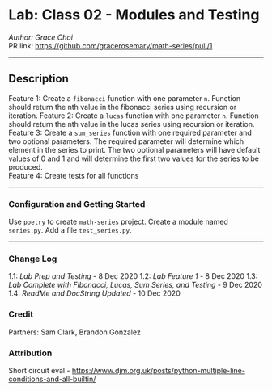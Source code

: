 # Lab: Class 02 - Modules and Testing

_Author: Grace Choi_  
PR link: https://github.com/gracerosemary/math-series/pull/1

---

## Description

Feature 1: Create a `fibonacci` function with one parameter `n`. Function should return the nth value in the fibonacci series using recursion or iteration.
Feature 2: Create a `lucas` function with one parameter `n`. Function should return the nth value in the lucas series using recursion or iteration.
Feature 3: Create a `sum_series` function with one required parameter and two optional parameters. The required parameter will determine which element in the series to print. The two optional parameters will have default values of 0 and 1 and will determine the first two values for the series to be produced.  
Feature 4: Create tests for all functions

---

### Configuration and Getting Started

Use `poetry` to create `math-series` project.
Create a module named `series.py`.
Add a file `test_series.py`.

---

### Change Log

1.1: _Lab Prep and Testing_ - 8 Dec 2020
1.2: _Lab Feature 1_ - 8 Dec 2020
1.3: _Lab Complete with Fibonacci, Lucas, Sum Series, and Testing_ - 9 Dec 2020
1.4: _ReadMe and DocString Updated_ - 10 Dec 2020

### Credit

Partners: Sam Clark, Brandon Gonzalez

### Attribution

Short circuit eval - https://www.djm.org.uk/posts/python-multiple-line-conditions-and-all-builtin/
